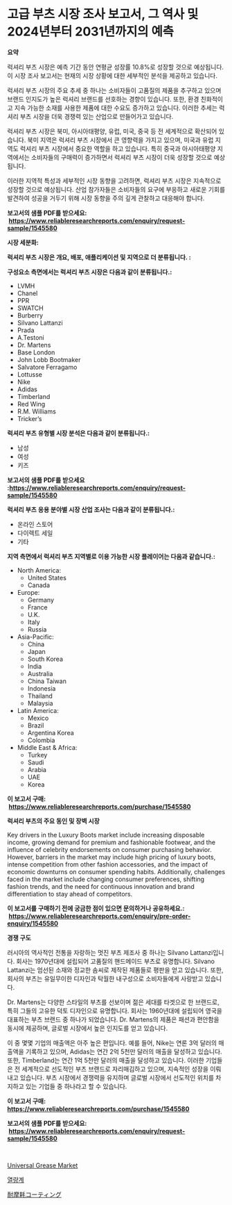 <p><h1>고급 부츠 시장 조사 보고서, 그 역사 및 2024년부터 2031년까지의 예측</h1></p><p><strong>요약</strong></p>
<p><p>럭셔리 부츠 시장은 예측 기간 동안 연평균 성장률 10.8%로 성장할 것으로 예상됩니다. 이 시장 조사 보고서는 현재의 시장 상황에 대한 세부적인 분석을 제공하고 있습니다. </p><p>럭셔리 부츠 시장의 주요 추세 중 하나는 소비자들이 고품질의 제품을 추구하고 있으며 브랜드 인지도가 높은 럭셔리 브랜드를 선호하는 경향이 있습니다. 또한, 환경 친화적이고 지속 가능한 소재를 사용한 제품에 대한 수요도 증가하고 있습니다. 이러한 추세는 럭셔리 부츠 시장을 더욱 경쟁력 있는 산업으로 만들어가고 있습니다. </p><p>럭셔리 부츠 시장은 북미, 아시아태평양, 유럽, 미국, 중국 등 전 세계적으로 확산되어 있습니다. 북미 지역은 럭셔리 부츠 시장에서 큰 영향력을 가지고 있으며, 미국과 유럽 지역도 럭셔리 부츠 시장에서 중요한 역할을 하고 있습니다. 특히 중국과 아시아태평양 지역에서는 소비자들의 구매력이 증가하면서 럭셔리 부츠 시장이 더욱 성장할 것으로 예상됩니다.</p><p>이러한 지역적 특성과 세부적인 시장 동향을 고려하면, 럭셔리 부츠 시장은 지속적으로 성장할 것으로 예상됩니다. 산업 참가자들은 소비자들의 요구에 부응하고 새로운 기회를 발견하여 성공을 거두기 위해 시장 동향을 주의 깊게 관찰하고 대응해야 합니다.</p></p>
<p><strong>보고서의 샘플 PDF를 받으세요: &nbsp;<a href="https://www.reliableresearchreports.com/enquiry/request-sample/1545580">https://www.reliableresearchreports.com/enquiry/request-sample/1545580</a></strong></p>
<p><strong>시장 세분화:</strong></p>
<p><strong> 럭셔리 부츠 시장은 개요, 배포, 애플리케이션 및 지역으로 더 분류됩니다. :</strong></p>
<p><strong>구성요소 측면에서는 럭셔리 부츠 시장은 다음과 같이 분류됩니다.:</strong></p>
<p><ul><li>LVMH</li><li>Chanel</li><li>PPR</li><li>SWATCH</li><li>Burberry</li><li>Silvano Lattanzi</li><li>Prada</li><li>A.Testoni</li><li>Dr. Martens</li><li>Base London</li><li>John Lobb Bootmaker</li><li>Salvatore Ferragamo</li><li>Lottusse</li><li>Nike</li><li>Adidas</li><li>Timberland</li><li>Red Wing</li><li>R.M. Williams</li><li>Tricker’s</li></ul></p>
<p><strong> 럭셔리 부츠 유형별 시장 분석은 다음과 같이 분류됩니다.:</strong></p>
<p><ul><li>남성</li><li>여성</li><li>키즈</li></ul></p>
<p><strong>보고서의 샘플 PDF를 받으세요 :<a href="https://www.reliableresearchreports.com/enquiry/request-sample/1545580">https://www.reliableresearchreports.com/enquiry/request-sample/1545580</a></strong></p>
<p><strong> 럭셔리 부츠 응용 분야별 시장 산업 조사는 다음과 같이 분류됩니다.:</strong></p>
<p><ul><li>온라인 스토어</li><li>다이렉트 세일</li><li>기타</li></ul></p>
<p><strong>지역 측면에서 럭셔리 부츠 지역별로 이용 가능한 시장 플레이어는 다음과 같습니다.:</strong></p>
<p><ul>
    <li>
        North America:
        <ul>
            <li>United States</li>
            <li>Canada</li>
        </ul>
    </li>
    <li>
        Europe:
        <ul>
            <li>Germany</li>
            <li>France</li>
            <li>U.K.</li>
            <li>Italy</li>
            <li>Russia</li>
        </ul>
    </li>
    <li>
        Asia-Pacific:
        <ul>
            <li>China</li>
            <li>Japan</li>
            <li>South Korea</li>
            <li>India</li>
            <li>Australia</li>
            <li>China Taiwan</li>
            <li>Indonesia</li>
            <li>Thailand</li>
            <li>Malaysia</li>
        </ul>
    </li>
    <li>
        Latin America:
        <ul>
            <li>Mexico</li>
            <li>Brazil</li>
            <li>Argentina Korea</li>
            <li>Colombia</li>
        </ul>
    </li>
    <li>
        Middle East & Africa:
        <ul>
            <li>Turkey</li>
            <li>Saudi</li>
            <li>Arabia</li>
            <li>UAE</li>
            <li>Korea</li>
        </ul>
    </li>
    </ul></p>
<p><strong>이 보고서 구매: &nbsp;<a href="https://www.reliableresearchreports.com/purchase/1545580">https://www.reliableresearchreports.com/purchase/1545580</a></strong></p>
<p><strong>럭셔리 부츠의 주요 동인 및 장벽 시장</strong></p>
<p><p>Key drivers in the Luxury Boots market include increasing disposable income, growing demand for premium and fashionable footwear, and the influence of celebrity endorsements on consumer purchasing behavior. However, barriers in the market may include high pricing of luxury boots, intense competition from other fashion accessories, and the impact of economic downturns on consumer spending habits. Additionally, challenges faced in the market include changing consumer preferences, shifting fashion trends, and the need for continuous innovation and brand differentiation to stay ahead of competitors.</p></p>
<p><strong>이 보고서를 구매하기 전에 궁금한 점이 있으면 문의하거나 공유하세요.: &nbsp;<a href="https://www.reliableresearchreports.com/enquiry/pre-order-enquiry/1545580">https://www.reliableresearchreports.com/enquiry/pre-order-enquiry/1545580</a></strong></p>
<p><strong>경쟁 구도</strong></p>
<p><p>러시아의 역사적인 전통을 자랑하는 멋진 부츠 제조사 중 하나는 Silvano Lattanzi입니다. 회사는 1970년대에 설립되어 고품질의 핸드메이드 부츠로 유명합니다. Silvano Lattanzi는 엄선된 소재와 정교한 솜씨로 제작된 제품들로 평판을 얻고 있습니다. 또한, 회사의 부츠는 유일무이한 디자인과 탁월한 내구성으로 소비자들에게 사랑받고 있습니다.</p><p>Dr. Martens는 다양한 스타일의 부츠를 선보이며 젊은 세대를 타겟으로 한 브랜드로, 특히 그들의 고유한 덕토 디자인으로 유명합니다. 회사는 1960년대에 설립되어 영국을 대표하는 부츠 브랜드 중 하나가 되었습니다. Dr. Martens의 제품은 패션과 편안함을 동시에 제공하며, 글로벌 시장에서 높은 인지도를 얻고 있습니다.</p><p>이 중 몇몇 기업의 매출액은 아주 높은 편입니다. 예를 들어, Nike는 연론 3억 달러의 매출액을 기록하고 있으며, Adidas는 연간 2억 5천만 달러의 매출을 달성하고 있습니다. 또한, Timberland는 연간 1억 5천만 달러의 매출을 달성하고 있습니다. 이러한 기업들은 전 세계적으로 선도적인 부츠 브랜드로 자리매김하고 있으며, 지속적인 성장을 이뤄내고 있습니다. 부츠 시장에서 경쟁력을 유지하며 글로벌 시장에서 선도적인 위치를 차지하고 있는 기업들 중 하나라고 할 수 있습니다.</p></p>
<p><strong>이 보고서 구매: &nbsp; <a href="https://www.reliableresearchreports.com/purchase/1545580">https://www.reliableresearchreports.com/purchase/1545580</a></strong></p>
<p><strong>보고서의 샘플 PDF를 받으세요: &nbsp;<a href="https://www.reliableresearchreports.com/enquiry/request-sample/1545580">https://www.reliableresearchreports.com/enquiry/request-sample/1545580</a></strong><strong></strong></p>
<p>&nbsp;</p>
<p><p><a href="https://fuschia-pecorino-a6d.notion.site/Universal-Grease-Market-A-Comprehensive-Report-of-its-Market-Share-Growth-Trends-2024-2031-a65e9eff7b7b47c09c05d32624247793">Universal Grease Market</a></p><p><a href="https://medium.com/@bobbyreitenberg879562023/%EC%97%B4%EB%9F%89%EA%B3%84-%EC%8B%9C%EC%9E%A5-%EB%A9%94%ED%8A%B8%EB%A6%AD%EC%8A%A4%EC%9D%98-%ED%95%B4%EB%8F%85-%EC%8B%9C%EC%9E%A5-%EC%A0%90%EC%9C%A0%EC%9C%A8-%ED%8A%B8%EB%A0%8C%EB%93%9C-%EB%B0%8F-%EC%84%B1%EC%9E%A5-%ED%8C%A8%ED%84%B4-35ceb3571d5e">열량계</a></p><p><a href="https://medium.com/@shawnsmihv6/%E8%80%90%E6%91%A9%E8%80%97%E3%82%B3%E3%83%BC%E3%83%86%E3%82%A3%E3%83%B3%E3%82%B0%E5%B8%82%E5%A0%B4%E3%83%AC%E3%83%9D%E3%83%BC%E3%83%88%E3%81%AF-%E3%81%93%E3%81%AE%E5%B8%82%E5%A0%B4%E3%81%AE%E6%9C%80%E6%96%B0%E3%83%88%E3%83%AC%E3%83%B3%E3%83%89%E3%81%A8%E6%88%90%E9%95%B7%E6%A9%9F%E4%BC%9A%E3%82%92%E6%98%8E%E3%82%89%E3%81%8B%E3%81%AB%E3%81%97%E3%81%BE%E3%81%99-c5c898b8a97a">耐摩耗コーティング</a></p></p>